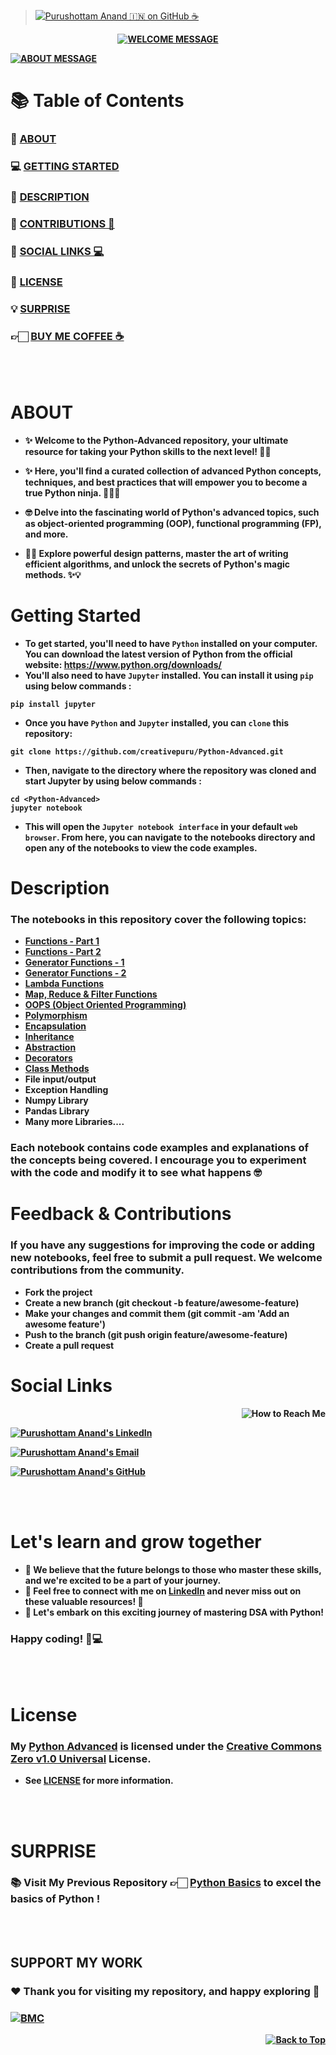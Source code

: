 <!-- 
📖 Update Readme
📚 Update Files
🔰 Update License
-->

> [![Purushottam Anand 🇮🇳 on GitHub ☕](https://github.com/creativepuru.png?size=100)](https://github.com/creativepuru "Purushottam Anand 🇮🇳 on GitHub ☕")
<b>

<div align="center"> 

[![WELCOME MESSAGE](https://readme-typing-svg.demolab.com?font=Calibri&size=28&duration=2000&pause=1000&multiline=true&width=750&height=80&lines=👋+WELCOME+TO+MY+🐍+PYTHON+ADVANCED+REPOSITORY+📘)](https://github.com/creativepuru/Python-Advanced)

</div>

[![ABOUT MESSAGE](https://readme-typing-svg.demolab.com?font=Calibri&size=26&duration=1000&pause=1000&multiline=true&width=1200&height=100&lines=📚+This+repository+is+a+treasure+trove+of+Advanced+Python+🐍+techniques,+tips,+and+tricks+🤓;✨+I+am+constantly+adding+new+contents.;💭+So+make+sure+to+check+back+often+🕙)](https://github.com/creativepuru)

# 📚 Table of Contents
### 🔰 [ABOUT](#about)
### 💻 [GETTING STARTED](#getting-started)
### 🔰 [DESCRIPTION](#description)
### 📣 [CONTRIBUTIONS 🤝](#feedback--contributions)
### 📲 [SOCIAL LINKS 💻](#social-links)
### 📖 [LICENSE](#license)
### 💡 [SURPRISE](#surprise)
### 👉🏻 [BUY ME COFFEE ☕](#support-my-work)

<br> </br>

# ABOUT
- ✨ Welcome to the Python-Advanced repository, your ultimate resource for taking your Python skills to the next level! 💪🚀

- ✨ Here, you'll find a curated collection of advanced Python concepts, techniques, and best practices that will empower you to become a true Python ninja. 🐱‍👤🔥

- 🤓 Delve into the fascinating world of Python's advanced topics, such as object-oriented programming (OOP), functional programming (FP), and more. 

- 🎯🔬 Explore powerful design patterns, master the art of writing efficient algorithms, and unlock the secrets of Python's magic methods. ✨💡

# Getting Started
- To get started, you'll need to have `Python` installed on your computer. You can download the latest version of Python from the official website: https://www.python.org/downloads/
- You'll also need to have `Jupyter` installed. You can install it using `pip` using below commands :
```
pip install jupyter
```
- Once you have `Python` and `Jupyter` installed, you can `clone` this repository:
```
git clone https://github.com/creativepuru/Python-Advanced.git
```
- Then, navigate to the directory where the repository was cloned and start Jupyter by using below commands :
```
cd <Python-Advanced>
jupyter notebook
```
- This will open the `Jupyter notebook interface` in your default `web browser`. From here, you can navigate to the notebooks directory and open any of the notebooks to view the code examples.

# Description
### The notebooks in this repository cover the following topics:
- [Functions - Part 1](https://github.com/creativepuru/Python-Advanced/blob/main/01%20-%20Functions%20Part%201.ipynb)
- [Functions - Part 2](https://github.com/creativepuru/Python-Advanced/blob/main/02%20-%20Functions%20Part%202.ipynb)
- [Generator Functions - 1](https://github.com/creativepuru/Python-Advanced/blob/main/03%20-%20Generator%20Functions.ipynb)
- [Generator Functions - 2](https://github.com/creativepuru/Python-Advanced/blob/main/04%20-%20Generator%20Functions%202.ipynb)
- [Lambda Functions](https://github.com/creativepuru/Python-Advanced/blob/main/05%20-%20Lambda%20Function.ipynb)
- [Map, Reduce & Filter Functions](https://github.com/creativepuru/Python-Advanced/blob/main/06%20-%20Map%2C%20Reduce%20%26%20Filter%20Functions.ipynb)
- [OOPS (Object Oriented Programming)](https://github.com/creativepuru/Python-Advanced/blob/main/07%20-%20OOPS%20Part%201.ipynb)
- [Polymorphism](https://github.com/creativepuru/Python-Advanced/blob/main/08%20-%20Polymorphism.ipynb)
- [Encapsulation](https://github.com/creativepuru/Python-Advanced/blob/main/09%20-%20Encapsulation.ipynb)
- [Inheritance](https://github.com/creativepuru/Python-Advanced/blob/main/10%20-%20Inheritance.ipynb)
- [Abstraction](https://github.com/creativepuru/Python-Advanced/blob/main/11%20-%20Abstraction.ipynb)
- [Decorators](https://github.com/creativepuru/Python-Advanced/blob/main/12%20-%20Decorator.ipynb)
- [Class Methods](https://github.com/creativepuru/Python-Advanced/blob/main/13%20-%20Class%20Methods.ipynb)
- File input/output
- Exception Handling
- Numpy Library
- Pandas Library
- Many more Libraries....

### Each notebook contains code examples and explanations of the concepts being covered. I encourage you to experiment with the code and modify it to see what happens 🤓

# Feedback & Contributions
### If you have any suggestions for improving the code or adding new notebooks, feel free to submit a pull request. We welcome contributions from the community.

- Fork the project
- Create a new branch (git checkout -b feature/awesome-feature)
- Make your changes and commit them (git commit -am 'Add an awesome feature')
- Push to the branch (git push origin feature/awesome-feature)
- Create a pull request

# Social Links

<p align="right">
<img src="https://readme-typing-svg.demolab.com?font=Calibri&size=28&duration=2000&pause=1000&multiline=true&width=600&height=40&lines=📲+How+to+reach+me+💻+" alt="How to Reach Me" /> </p>

[![Purushottam Anand's LinkedIn](https://img.shields.io/badge/-📲%20Connect%20on%20Linkedin-blue?style=for-the-badge&logo=linkedin)](https://openinapp.co/connect-on-linkedin-puru "Purushottam Anand's LinkedIn Profile")

[![Purushottam Anand's Email](https://img.shields.io/badge/Gmail-use%20Desktop%20/%20Laptop%20to%20open%20Gmail-blue?style=for-the-badge&logo=gmail)](https://openinapp.co/gmailpuru "Gmail - use Desktop / Laptop to open Gmail")

[![Purushottam Anand's GitHub](https://img.shields.io/badge/GitHub-❤️%20Sponsor%20me%20on%20GitHub-gr?style=for-the-badge&logo=github)](https://openinapp.co/githubpuru "Purushottam Anand's GitHub Page")

<br> </br>

# Let's learn and grow together
- 🤖 We believe that the future belongs to those who master these skills, and we're excited to be a part of your journey. 
- 💪 Feel free to connect with me on [LinkedIn](https://openinapp.co/linkedinpuru "Purushottam Anand on Linkedin") and never miss out on these valuable resources! 🚀
- 🌟 Let's embark on this exciting journey of mastering DSA with Python! 
### Happy coding! 🚀💻

<br> </br>

# License
### My [Python Advanced](https://github.com/creativepuru/Python-Advanced) is licensed under the [Creative Commons Zero v1.0 Universal](https://github.com/creativepuru/Python-Advanced/blob/main/LICENSE.txt) License. 
- See [LICENSE](https://github.com/creativepuru/Python-Advanced/blob/main/LICENSE.txt) for more information.

<br> </br>

# SURPRISE
### 📚 Visit My Previous Repository 👉🏻 [Python Basics](https://github.com/creativepuru/Python-Basics) to excel the basics of Python !

<br> </br>

## SUPPORT MY WORK

### ❤️ Thank you for visiting my repository, and happy exploring 🤗

### [![BMC](https://img.shields.io/badge/Buy%20Me%20a%20Coffee%20☕-%23FFDD00.svg?&style=for-the-badge&logo=buy-me-a-coffee&logoColor=black)](https://www.buymeacoffee.com/creativepuru)

<p align="right">
<a href="#top">
<img src="https://img.shields.io/static/v1?label&message=Back+to+Top&color=red&style=for-the-badge&logo" alt="Back to Top" /> </a> </p>

</b>

